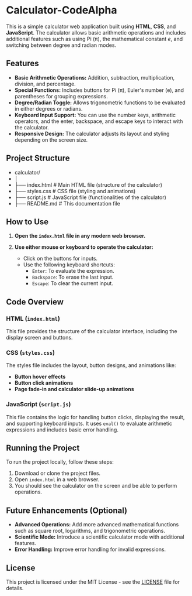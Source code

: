 # Calculator-CodeAlpha

This is a simple calculator web application built using **HTML**, **CSS**, and **JavaScript**. The calculator allows basic arithmetic operations and includes additional features such as using Pi (π), the mathematical constant *e*, and switching between degree and radian modes.

## Features

- **Basic Arithmetic Operations:** Addition, subtraction, multiplication, division, and percentage.
- **Special Functions:** Includes buttons for Pi (π), Euler's number (e), and parentheses for grouping expressions.
- **Degree/Radian Toggle:** Allows trigonometric functions to be evaluated in either degrees or radians.
- **Keyboard Input Support:** You can use the number keys, arithmetic operators, and the enter, backspace, and escape keys to interact with the calculator.
- **Responsive Design:** The calculator adjusts its layout and styling depending on the screen size.

## Project Structure
- calculator/
-  │
-  ├── index.html # Main HTML file (structure of the calculator) 
-  ├── styles.css # CSS file (styling and animations) 
-  ├── script.js # JavaScript file (functionalities of the calculator) 
-  ├── README.md # This documentation file


## How to Use

1. **Open the `index.html` file in any modern web browser.**

2. **Use either mouse or keyboard to operate the calculator:**
   - Click on the buttons for inputs.
   - Use the following keyboard shortcuts:
     - `Enter`: To evaluate the expression.
     - `Backspace`: To erase the last input.
     - `Escape`: To clear the current input.

## Code Overview

### HTML (`index.html`)
This file provides the structure of the calculator interface, including the display screen and buttons.

### CSS (`styles.css`)
The styles file includes the layout, button designs, and animations like:
- **Button hover effects**
- **Button click animations**
- **Page fade-in and calculator slide-up animations**

### JavaScript (`script.js`)
This file contains the logic for handling button clicks, displaying the result, and supporting keyboard inputs. It uses `eval()` to evaluate arithmetic expressions and includes basic error handling.

## Running the Project

To run the project locally, follow these steps:
1. Download or clone the project files.
2. Open `index.html` in a web browser.
3. You should see the calculator on the screen and be able to perform operations.

## Future Enhancements (Optional)

- **Advanced Operations:** Add more advanced mathematical functions such as square root, logarithms, and trigonometric operations.
- **Scientific Mode:** Introduce a scientific calculator mode with additional features.
- **Error Handling:** Improve error handling for invalid expressions.

## License

This project is licensed under the MIT License - see the [LICENSE](LICENSE) file for details.


